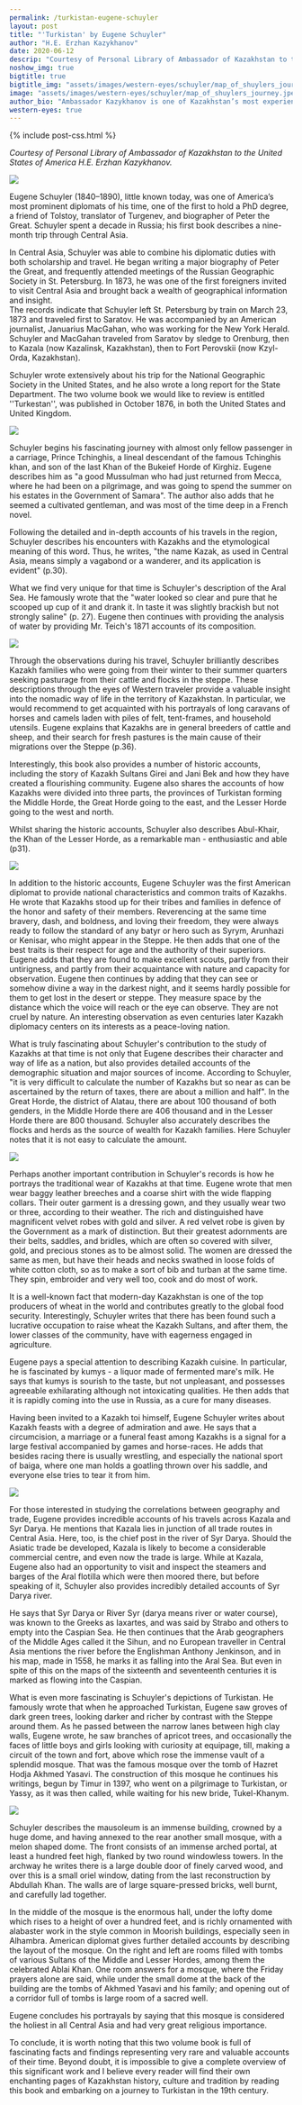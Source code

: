 ```yaml
---
permalink: /turkistan-eugene-schuyler
layout: post
title: "'Turkistan' by Eugene Schuyler"
author: "H.E. Erzhan Kazykhanov"
date: 2020-06-12
descrip: "Courtesy of Personal Library of Ambassador of Kazakhstan to the United States of America H.E. Erzhan Kazykhanov."
noshow_img: true
bigtitle: true
bigtitle_img: "assets/images/western-eyes/schuyler/map_of_shuylers_journey.jpeg"
image: "assets/images/western-eyes/schuyler/map_of_shuylers_journey.jpeg"
author_bio: "Ambassador Kazykhanov is one of Kazakhstan’s most experienced diplomats. Prior to his appointment as the Ambassador to the U.S., Ambassador Kazykhanov served as Foreign Minister and Ambassador to the United Kingdom of Great Britain & Northern Ireland."
western-eyes: true
---
```

{% include post-css.html %}

<style>
  .post-bigtitle > div > h1 {
    font-size: 5.2rem;
  }

  ul:not(.usa-sidenav-list) > li {
    list-style-type: "– ";
    margin-bottom: 0!important;
  }

img {
  display: block; 
  margin-left: auto; 
  margin-right: auto; 
  max-height: 500px;
  width: auto; 
}

</style>
<em>Courtesy of Personal Library of Ambassador of Kazakhstan to the United States of America H.E. Erzhan Kazykhanov.</em>

![](assets/images/western-eyes/schuyler/Eugene_Schuyler,_American_Consul-General_in_Constantinople.jpeg)

Eugene Schuyler (1840–1890), little known today, was one of America’s most prominent diplomats of his time, one of the first to hold a PhD degree, a friend of Tolstoy, translator of Turgenev, and biographer of Peter the Great. Schuyler spent a decade in Russia; his first book describes a nine-month trip through Central Asia. 

In Central Asia, Schuyler was able to combine his diplomatic duties with both scholarship and travel. He began writing a major biography of Peter the Great, and frequently attended meetings of the Russian Geographic Society in St. Petersburg. In 1873, he was one of the first foreigners invited to visit Central Asia and brought back a wealth of geographical information and insight.  
The records indicate that Schuyler left St. Petersburg by train on March 23, 1873 and traveled first to Saratov. He was accompanied by an American journalist, Januarius MacGahan, who was working for the New York Herald. Schuyler and MacGahan traveled from Saratov by sledge to Orenburg, then to Kazala (now Kazalinsk, Kazakhstan), then to Fort Perovskii (now Kzyl-Orda, Kazakhstan). 

Schuyler wrote extensively about his trip for the National Geographic Society in the United States, and he also wrote a long report for the State Department. 
The two volume book we would like to review is entitled ''Turkestan'', was published in October 1876, in both the United States and United Kingdom. 

![](assets/images/western-eyes/schuyler/turkistan_shuyler_volumes.jpeg)

Schuyler begins his fascinating journey with almost only fellow passenger in a carriage, Prince Tchinghis, a lineal descendant of the famous Tchinghis khan, and son of the last Khan of the Bukeief Horde of Kirghiz. Eugene describes him as "a good Mussulman who had just returned from Mecca, where he had been on a pilgrimage, and was going to spend the summer on his estates in the Government of Samara". The author also adds that he seemed a cultivated gentleman, and was most of the time deep in a French novel. 

Following the detailed and in-depth accounts of his travels in the region, Schuyler describes his encounters with Kazakhs and the etymological meaning of this word. Thus, he writes, "the name Kazak, as used in Central Asia, means simply a vagabond or a wanderer, and its application is evident" (p.30). 

What we find very unique for that time is Schuyler's description of the Aral Sea. He famously wrote that the "water looked so clear and pure that he scooped up cup of it and drank it. In taste it was slightly brackish but not strongly saline" (p. 27). Eugene then continues with providing the analysis of water by providing Mr. Teich's 1871 accounts of its composition. 

![](assets/images/western-eyes/schuyler/jews_of_samarkand.jpeg)

Through the observations during his travel, Schuyler brilliantly describes Kazakh families who were going from their winter to their summer quarters seeking pasturage from their cattle and flocks in the steppe. These descriptions through the eyes of Western traveler provide a valuable insight into the nomadic way of life in the territory of Kazakhstan. In particular, we would recommend to get acquainted with his portrayals of long caravans of horses and camels laden with piles of felt, tent-frames, and household utensils. Eugene explains that Kazakhs are in general breeders of cattle and sheep, and their search for fresh pastures is the main cause of their migrations over the Steppe (p.36). 

Interestingly, this book also provides a number of historic accounts, including the story of Kazakh Sultans Girei and Jani Bek and how they have created a flourishing community. Eugene also shares the accounts of how Kazakhs were divided into three parts, the provinces of Turkistan forming the Middle Horde, the Great Horde going to the east, and the Lesser Horde going to the west and north. 

Whilst sharing the historic accounts, Schuyler also describes Abul-Khair, the Khan of the Lesser Horde, as a remarkable man - enthusiastic and able (p31). 

![](assets/images/western-eyes/schuyler/map_of_shuylers_journey.jpeg)

In addition to the historic accounts, Eugene Schuyler was the first American diplomat to provide national characteristics  and common traits of Kazakhs. He wrote that Kazakhs stood up for their tribes and families in defence of the honor and safety of their members. Reverencing at the same time bravery, dash, and boldness, and loving their freedom, they were always ready to follow the standard of any batyr or hero such as Syrym, Arunhazi or Kenisar, who might appear in the Steppe. He then adds that one of the best traits is their respect for age and the authority of their superiors. Eugene adds that they are found to make excellent scouts, partly from their untirigness, and partly from their acquaintance with nature and capacity for observation. Eugene then continues by adding that they can see or somehow divine a way in the darkest night, and it seems hardly possible for them to get lost in the desert or steppe. They measure space by the distance which the voice will reach or the eye can observe. They are not cruel by nature. An interesting observation as even centuries later Kazakh diplomacy centers on its interests as a peace-loving nation. 

What is truly fascinating about Schuyler's contribution to the study of Kazakhs at that time is not only that Eugene describes their character and way of life as a nation, but also provides detailed accounts of the demographic situation and major sources of income. According to Schuyler, "it is very difficult to calculate the number of Kazakhs but so near as can be ascertained by the return of taxes, there are about a million and half". In the Great Horde, the district of Alatau, there are about 100 thousand of both genders, in the Middle Horde there are 406 thousand and in the Lesser Horde there are 800 thousand. Schuyler also accurately describes the flocks and herds as the source of wealth for Kazakh families. Here Schuyler notes that it is not easy to calculate the amount.

![](assets/images/western-eyes/schuyler/kirghiz_women.jpeg)

Perhaps another important contribution in Schuyler's records is how he portrays the traditional wear of Kazakhs at that time. Eugene wrote that men wear baggy leather breeches and a coarse shirt with the wide flapping collars. Their outer garment is a dressing gown, and they usually wear two or three, according to their weather. The rich and distinguished have magnificent velvet robes with gold and silver. A red velvet robe is given by the Government as a mark of distinction. But their greatest adornments are their belts, saddles, and bridles, which are often so covered with silver, gold, and precious stones as to be almost solid. The women are dressed the same as men, but have their heads and necks swathed in loose folds of white cotton  cloth, so as to make a sort of bib and turban at the same time. They spin, embroider and very well too, cook and do most of work. 

It is a well-known fact that modern-day Kazakhstan is one of the top producers of wheat in the world and contributes greatly to the global food security. Interestingly, Schuyler writes that there has been found such a lucrative occupation to raise wheat the Kazakh Sultans, and after them, the lower classes of the community, have with eagerness engaged in agriculture. 

Eugene pays a special attention to describing Kazakh cuisine. In particular, he is fascinated by kumys - a liquor made of fermented mare's milk. He says that kumys is sourish to the taste, but not unpleasant, and possesses agreeable exhilarating although not intoxicating qualities. He then adds that it is rapidly coming into the use in Russia, as a cure for many diseases. 

Having been invited to a Kazakh toi himself, Eugene Schuyler writes about Kazakh feasts with a degree of admiration and awe. He says that a circumcision, a marriage or a funeral feast among Kazakhs is a signal for a large festival accompanied by games and horse-races. He adds that besides racing there is usually wrestling, and especially the national sport of baiga, where one man holds a goatling thrown over his saddle, and everyone else tries to tear it from him.  

![](assets/images/western-eyes/schuyler/kirghiz_horsemen.jpeg)

For those interested in studying the correlations between geography and trade, Eugene provides incredible accounts of his travels across Kazala and Syr Darya. He mentions that Kazala lies in junction of all trade routes in Central Asia. Here, too, is the chief post in the river of Syr Darya. Should the Asiatic trade be developed, Kazala is likely to become a considerable commercial centre, and even now the trade is large. While at Kazala, Eugene also had an opportunity to visit and inspect the steamers and barges of the Aral flotilla which were then moored there, but before speaking of it, Schuyler also provides incredibly detailed accounts of Syr Darya river. 

He says that Syr Darya or River Syr (darya means river or water course), was known to the Greeks as Iaxartes, and was said by Strabo and others to empty into the Caspian Sea. He then continues that the Arab geographers of the Middle Ages called it the Sihun, and no European traveller in Central Asia mentions the river before the Englishman Anthony Jenkinson, and in his map, made in 1558, he marks it as falling into the Aral Sea. But even in spite of this on the maps of the sixteenth and seventeenth centuries it is marked as flowing into the Caspian.

What is even more fascinating is Schuyler's depictions of Turkistan. He famously wrote that when he approached Turkistan, Eugene saw groves of dark green trees, looking darker and richer by contrast with the Steppe around them. As he passed between the narrow lanes between high clay walls, Eugene wrote, he saw branches of apricot trees, and occasionally the faces of little boys and girls looking with curiosity at equipage, till, making a circuit of the town and fort, above which rose the immense vault of a splendid mosque. That was the famous mosque over the tomb of Hazret Hodja Akhmed Yasavi. The construction of this mosque he continues his writings, begun by Timur in 1397, who went on a pilgrimage to Turkistan, or Yassy, as it was then called, while waiting for his new bride, Tukel-Khanym.  

![](assets/images/western-eyes/schuyler/turkistan.jpeg)

Schuyler describes the mausoleum is an immense building, crowned by a huge dome, and having annexed to the rear another small mosque, with a melon shaped dome. The front consists of an immense arched portal, at least a hundred feet high, flanked by two round windowless towers. In the archway he writes there is a large double door of finely carved wood, and over this is a small oriel window, dating from the last reconstruction by Abdullah Khan. The walls are of large square-pressed bricks, well burnt, and carefully lad together. 

In the middle of the mosque is the enormous hall, under the lofty dome which rises to a height of over a hundred feet, and is richly ornamented with alabaster work in the style common in Moorish buildings, especially seen in Alhambra. American diplomat gives further detailed accounts by describing the layout of the mosque. On the right and left are rooms filled with tombs of various Sultans of the Middle and Lesser Hordes, among them the celebrated Ablai Khan. One room answers for a mosque, where the Friday prayers alone are said, while under the small dome at the back of the building are the tombs of Akhmed Yasavi and his family; and opening out of a corridor full of tombs is large room of a sacred well. 

Eugene concludes his portrayals by saying that this mosque is considered the holiest in all Central Asia and had very great religious importance. 

To conclude, it is worth noting that this two volume book is full of fascinating facts and findings representing very rare and valuable accounts of their time. Beyond doubt, it is impossible to give a complete overview of this significant work and I believe every reader will find their own enchanting pages of Kazakhstan history, culture and tradition by reading this book and embarking on a journey to Turkistan in the 19th century.